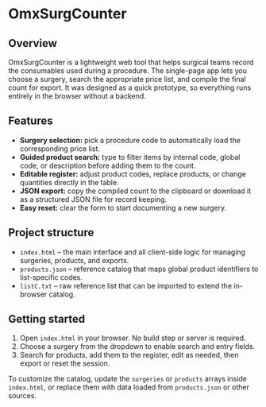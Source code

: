 # OmxSurgCounter

## Overview
OmxSurgCounter is a lightweight web tool that helps surgical teams record the consumables used during a procedure. The single-page app lets you choose a surgery, search the appropriate price list, and compile the final count for export. It was designed as a quick prototype, so everything runs entirely in the browser without a backend.

## Features
- **Surgery selection:** pick a procedure code to automatically load the corresponding price list.
- **Guided product search:** type to filter items by internal code, global code, or description before adding them to the count.
- **Editable register:** adjust product codes, replace products, or change quantities directly in the table.
- **JSON export:** copy the compiled count to the clipboard or download it as a structured JSON file for record keeping.
- **Easy reset:** clear the form to start documenting a new surgery.

## Project structure
- `index.html` – the main interface and all client-side logic for managing surgeries, products, and exports.
- `products.json` – reference catalog that maps global product identifiers to list-specific codes.
- `listC.txt` – raw reference list that can be imported to extend the in-browser catalog.

## Getting started
1. Open `index.html` in your browser. No build step or server is required.
2. Choose a surgery from the dropdown to enable search and entry fields.
3. Search for products, add them to the register, edit as needed, then export or reset the session.

To customize the catalog, update the `surgeries` or `products` arrays inside `index.html`, or replace them with data loaded from `products.json` or other sources.
